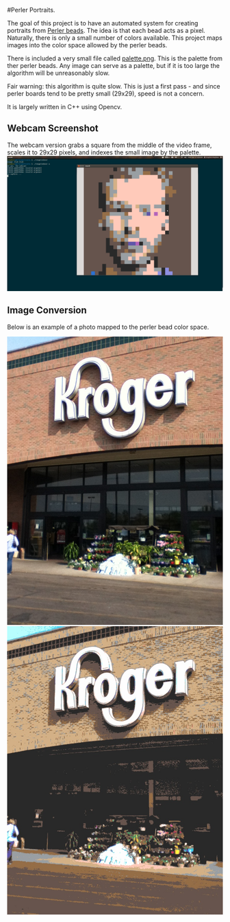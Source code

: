 #Perler Portraits.

The goal of this project is to have an automated system for creating portraits from [Perler beads](http://www.amazon.com/Perler-Beads-000-Count-Bucket-Multi/dp/B0000AW5SU). The idea is that each bead acts as a pixel. Naturally, there is only a small number of colors available. This project maps images into the color space allowed by the perler beads. 

There is included a very small file called [palette.png](palette.png). This is the palette from ther perler beads. Any image can serve as a palette, but if it is too large the algorithm will be unreasonably slow.

Fair warning: this algorithm is quite slow. This is just a first pass - and since perler boards tend to be pretty small (29x29), speed is not a concern.

It is largely written in C++ using Opencv.


## Webcam Screenshot
The webcam version grabs a square from the middle of the video frame, scales it to 29x29 pixels, and indexes the small image by the palette. 
![Screenshot ](webcam.png "Webcam screenshot")

## Image Conversion
Below is an example of a photo mapped to the perler bead color space. 

![Alt text](krogers.jpg "Optional title")
![Alt text](palout-krogers.jpg "Optional title")



